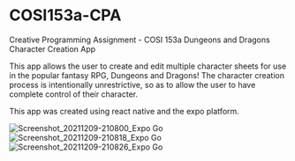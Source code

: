 # COSI153a-CPA
Creative Programming Assignment - COSI 153a
Dungeons and Dragons Character Creation App

This app allows the user to create and edit multiple character sheets for use in the popular fantasy RPG, Dungeons and Dragons!
The character creation process is intentionally unrestrictive, so as to allow the user to have complete control of their character.

This app was created using react native and the expo platform.

![Screenshot_20211209-210800_Expo Go](https://user-images.githubusercontent.com/79414216/145505443-35be0e1f-eebf-4bf1-8773-1f2a8f16350d.jpg)
![Screenshot_20211209-210818_Expo Go](https://user-images.githubusercontent.com/79414216/145505445-0167b73d-8750-4307-b2cc-e36fcc03bcb6.jpg)
![Screenshot_20211209-210826_Expo Go](https://user-images.githubusercontent.com/79414216/145505446-1be5a3a1-6c40-4661-82ca-61e8f7f727bb.jpg)

